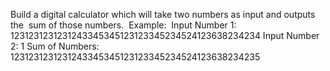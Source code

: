 Build a digital calculator which will take two numbers as input and outputs the  sum of those
numbers. 
Example: 
Input Number 1: 1231231231231243345345123123345234524123638234234
Input Number 2: 1
Sum of Numbers: 1231231231231243345345123123345234524123638234235
